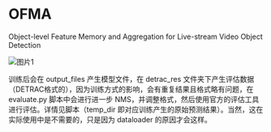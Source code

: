 # OFMA
Object-level Feature Memory and Aggregation for Live-stream Video Object Detection



![图片1](https://github.com/Liyi4578/OFMA/assets/57708904/3ed36705-7673-4039-82eb-0d1b279096ee)



训练后会在 output_files 产生模型文件，在 detrac_res 文件夹下产生评估数据（DETRAC格式的），因为训练方式的影响，会有重复结果且格式略有问题，在 evaluate.py 脚本中会进行进一步 NMS，并调整格式，然后使用官方的评估工具进行评估。详情见脚本（temp_dir 即对应训练产生的原始预测结果）。当然，这在实际使用中是不需要的，只是因为 dataloader 的原因才会这样。
